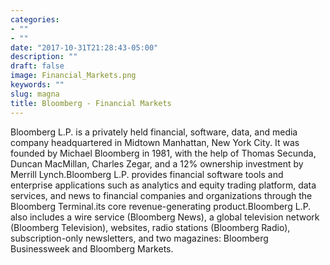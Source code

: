 ```yaml
---
categories:
- ""
- ""
date: "2017-10-31T21:28:43-05:00"
description: ""
draft: false
image: Financial_Markets.png
keywords: ""
slug: magna
title: Bloomberg - Financial Markets
---
```


Bloomberg L.P. is a privately held financial, software, data, and media company headquartered in Midtown Manhattan, New York City. It was founded by Michael Bloomberg in 1981, with the help of Thomas Secunda, Duncan MacMillan, Charles Zegar, and a 12% ownership investment by Merrill Lynch.Bloomberg L.P. provides financial software tools and enterprise applications such as analytics and equity trading platform, data services, and news to financial companies and organizations through the Bloomberg Terminal.its core revenue-generating product.Bloomberg L.P. also includes a wire service (Bloomberg News), a global television network (Bloomberg Television), websites, radio stations (Bloomberg Radio), subscription-only newsletters, and two magazines: Bloomberg Businessweek and Bloomberg Markets.